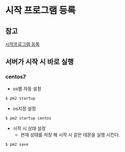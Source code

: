 # 시작 프로그램 등록

## 참고
[시작프로그램 등록](https://pm2.keymetrics.io/docs/usage/startup/)

## 서버가 시작 시 바로 실행
### centos7
* os별 자동 설정
```shell
$ pm2 startup
```
* os지정 설정
```shell
$ pm2 startup centos
```
* 시작 시 상태 설정
   * 현재 상태를 저장 해 시작 시 같은 데몬을 실행 시킨다.
```shell
$ pm2 save
```




